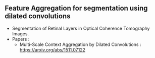 ## Feature Aggregation for segmentation using dilated convolutions

- Segmentation of Retinal Layers in Optical Coherence Tomography Images.
- Papers :
   - Multi-Scale Context Aggregation by Dilated Convolutions : https://arxiv.org/abs/1511.07122
